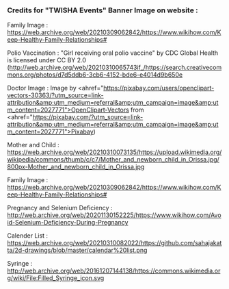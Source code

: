 ### Credits for "TWISHA Events" Banner Image on website :

Family Image : https://web.archive.org/web/20210309062842/https://www.wikihow.com/Keep-Healthy-Family-Relationships# 

Polio Vaccination : "Girl receiving oral polio vaccine" by CDC Global Health is licensed under CC BY 2.0 (http://web.archive.org/web/20210310065743if_/https://search.creativecommons.org/photos/d7d5ddb6-3cb6-4152-bde6-e4014d9b650e

Doctor Image :
Image by <ahref="https://pixabay.com/users/openclipart-vectors-30363/?utm_source=link-attribution&amp;utm_medium=referral&amp;utm_campaign=image&amp;utm_content=2027771">OpenClipart-Vectors</a> from <ahref="https://pixabay.com/?utm_source=link-attribution&amp;utm_medium=referral&amp;utm_campaign=image&amp;utm_content=2027771">Pixabay</a>)


Mother and Child : https://web.archive.org/web/20210310073135/https://upload.wikimedia.org/wikipedia/commons/thumb/c/c7/Mother_and_newborn_child_in_Orissa.jpg/800px-Mother_and_newborn_child_in_Orissa.jpg

Family Image : https://web.archive.org/web/20210309062842/https://www.wikihow.com/Keep-Healthy-Family-Relationships#


Pregnancy and Selenium Deficiency :
http://web.archive.org/web/20201130152225/https://www.wikihow.com/Avoid-Selenium-Deficiency-During-Pregnancy

Calender List : 
https://web.archive.org/web/20210310082022/https://github.com/sahajakatta/2d-drawings/blob/master/calendar%20list.png

Syringe : http://web.archive.org/web/20161207144138/https://commons.wikimedia.org/wiki/File:Filled_Syringe_icon.svg
